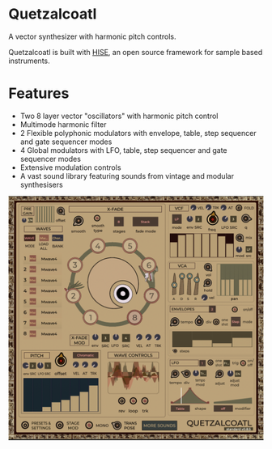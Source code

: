 # Quetzalcoatl

A vector synthesizer with harmonic pitch controls.


Quetzalcoatl is built with [HISE](http://hise.audio), an open source framework for sample based instruments. 


# Features 

- Two 8 layer vector "oscillators" with harmonic pitch control
- Multimode harmonic filter
- 2 Flexible polyphonic modulators with envelope, table, step sequencer and gate sequencer modes
- 4 Global modulators with LFO, table, step sequencer and gate sequencer modes
- Extensive modulation controls 
- A vast sound library featuring sounds from vintage and modular synthesisers 


![Quetzalcoatl](https://raw.githubusercontent.com/publicsamples/Quetzalcoatl/main/Quetzalcoatl.png)






